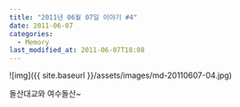 ```yaml
---
title: "2011년 06월 07일 이야기 #4"
date: 2011-06-07
categories:
  - Memory
last_modified_at: 2011-06-07T18:08
---
```


![img]({{ site.baseurl }}/assets/images/md-20110607-04.jpg)

돌산대교와 여수돌산~